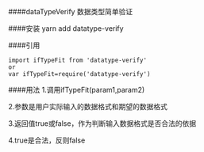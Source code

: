 ####dataTypeVerify
数据类型简单验证

####安装
yarn add datatype-verify

####引用
```
import ifTypeFit from 'datatype-verify'
or
var ifTypeFit=require('datatype-verify')
```

####用法
1.调用ifTypeFit(param1,param2)

2.参数是用户实际输入的数据格式和期望的数据格式

3.返回值true或false，作为判断输入数据格式是否合法的依据

4.true是合法，反则false

